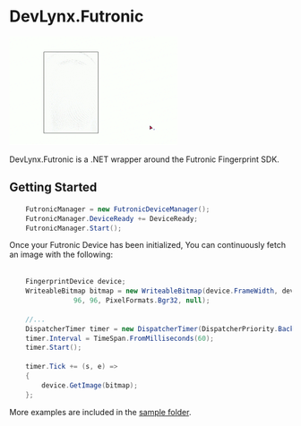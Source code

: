# DevLynx.Futronic

![preview](./assets/preview.gif)

DevLynx.Futronic is a .NET wrapper around the Futronic Fingerprint SDK.

## Getting Started

``` C#
    FutronicManager = new FutronicDeviceManager();
    FutronicManager.DeviceReady += DeviceReady;
    FutronicManager.Start();
```

Once your Futronic Device has been initialized, You can continuously fetch an image with the following:

```C#

    FingerprintDevice device;
    WriteableBitmap bitmap = new WriteableBitmap(device.FrameWidth, device.FrameHeight,
                96, 96, PixelFormats.Bgr32, null);

    //...
    DispatcherTimer timer = new DispatcherTimer(DispatcherPriority.Background, Dispatcher);
    timer.Interval = TimeSpan.FromMilliseconds(60);
    timer.Start();

    timer.Tick += (s, e) =>
    {
        device.GetImage(bitmap);
    };
```

More examples are included in the [sample folder](./samples/).